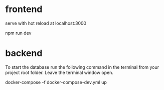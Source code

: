 # frontend

serve with hot reload at localhost:3000

npm run dev

# backend

To start the database run the following command in the terminal from your project root folder. Leave the terminal window open.

docker-compose -f docker-compose-dev.yml up
